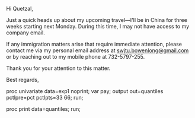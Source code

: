 Hi Quetzal,

Just a quick heads up about my upcoming travel—I'll be in China for three weeks starting next Monday. During this time, I may not have access to my company email.

If any immigration matters arise that require immediate attention, please contact me via my personal email address at swjtu.bowenlong@gmail.com or by reaching out to my mobile phone at 732-5797-255.

Thank you for your attention to this matter.

Best regards,

proc univariate data=exp1 noprint;
    var pay;
    output out=quantiles
        pctlpre=pct
        pctlpts=33 66;
run;

proc print data=quantiles;
run;

